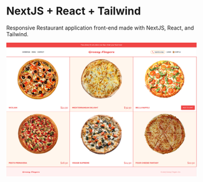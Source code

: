 # NextJS + React + Tailwind

Responsive Restaurant application front-end made with NextJS, React, and Tailwind.

![Restaurant app Screenshot](/public/project-screen.jpg "Restaurant app Screenshot")
